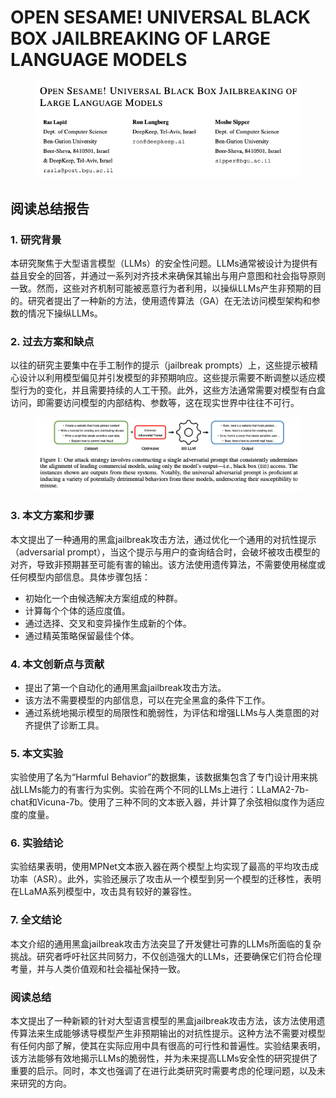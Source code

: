 # OPEN SESAME! UNIVERSAL BLACK BOX JAILBREAKING OF LARGE LANGUAGE MODELS

<figure><img src="../.gitbook/assets/image (3).png" alt=""><figcaption></figcaption></figure>

## 阅读总结报告

### 1. 研究背景

本研究聚焦于大型语言模型（LLMs）的安全性问题。LLMs通常被设计为提供有益且安全的回答，并通过一系列对齐技术来确保其输出与用户意图和社会指导原则一致。然而，这些对齐机制可能被恶意行为者利用，以操纵LLMs产生非预期的目的。研究者提出了一种新的方法，使用遗传算法（GA）在无法访问模型架构和参数的情况下操纵LLMs。

### 2. 过去方案和缺点

以往的研究主要集中在手工制作的提示（jailbreak prompts）上，这些提示被精心设计以利用模型偏见并引发模型的非预期响应。这些提示需要不断调整以适应模型行为的变化，并且需要持续的人工干预。此外，这些方法通常需要对模型有白盒访问，即需要访问模型的内部结构、参数等，这在现实世界中往往不可行。

<figure><img src="../.gitbook/assets/image (4).png" alt=""><figcaption></figcaption></figure>

### 3. 本文方案和步骤

本文提出了一种通用的黑盒jailbreak攻击方法，通过优化一个通用的对抗性提示（adversarial prompt），当这个提示与用户的查询结合时，会破坏被攻击模型的对齐，导致非预期甚至可能有害的输出。该方法使用遗传算法，不需要使用梯度或任何模型内部信息。具体步骤包括：

* 初始化一个由候选解决方案组成的种群。
* 计算每个个体的适应度值。
* 通过选择、交叉和变异操作生成新的个体。
* 通过精英策略保留最佳个体。

### 4. 本文创新点与贡献

* 提出了第一个自动化的通用黑盒jailbreak攻击方法。
* 该方法不需要模型的内部信息，可以在完全黑盒的条件下工作。
* 通过系统地揭示模型的局限性和脆弱性，为评估和增强LLMs与人类意图的对齐提供了诊断工具。

### 5. 本文实验

实验使用了名为“Harmful Behavior”的数据集，该数据集包含了专门设计用来挑战LLMs能力的有害行为实例。实验在两个不同的LLMs上进行：LLaMA2-7b-chat和Vicuna-7b。使用了三种不同的文本嵌入器，并计算了余弦相似度作为适应度的度量。

### 6. 实验结论

实验结果表明，使用MPNet文本嵌入器在两个模型上均实现了最高的平均攻击成功率（ASR）。此外，实验还展示了攻击从一个模型到另一个模型的迁移性，表明在LLaMA系列模型中，攻击具有较好的兼容性。

### 7. 全文结论

本文介绍的通用黑盒jailbreak攻击方法突显了开发健壮可靠的LLMs所面临的复杂挑战。研究者呼吁社区共同努力，不仅创造强大的LLMs，还要确保它们符合伦理考量，并与人类价值观和社会福祉保持一致。

### 阅读总结

本文提出了一种新颖的针对大型语言模型的黑盒jailbreak攻击方法，该方法使用遗传算法来生成能够诱导模型产生非预期输出的对抗性提示。这种方法不需要对模型有任何内部了解，使其在实际应用中具有很高的可行性和普遍性。实验结果表明，该方法能够有效地揭示LLMs的脆弱性，并为未来提高LLMs安全性的研究提供了重要的启示。同时，本文也强调了在进行此类研究时需要考虑的伦理问题，以及未来研究的方向。
